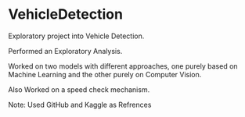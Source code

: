 # VehicleDetection
Exploratory project into Vehicle Detection.

Performed an Exploratory Analysis.

Worked on two models with different approaches, one purely based on Machine Learning and the other purely on Computer Vision.

Also Worked on a speed check mechanism.

Note: Used GitHub and Kaggle as Refrences

